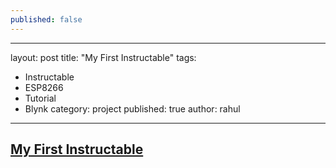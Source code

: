 ```yaml
---
published: false
---
```

---
layout: post
title: "My First Instructable"
tags: 
  - Instructable
  - ESP8266
  - Tutorial
  - Blynk
category: project
published: true
author: rahul
---
## [My First Instructable](https://www.instructables.com/id/ESP8266-ESP-12Standalone-Blynk-101/)

